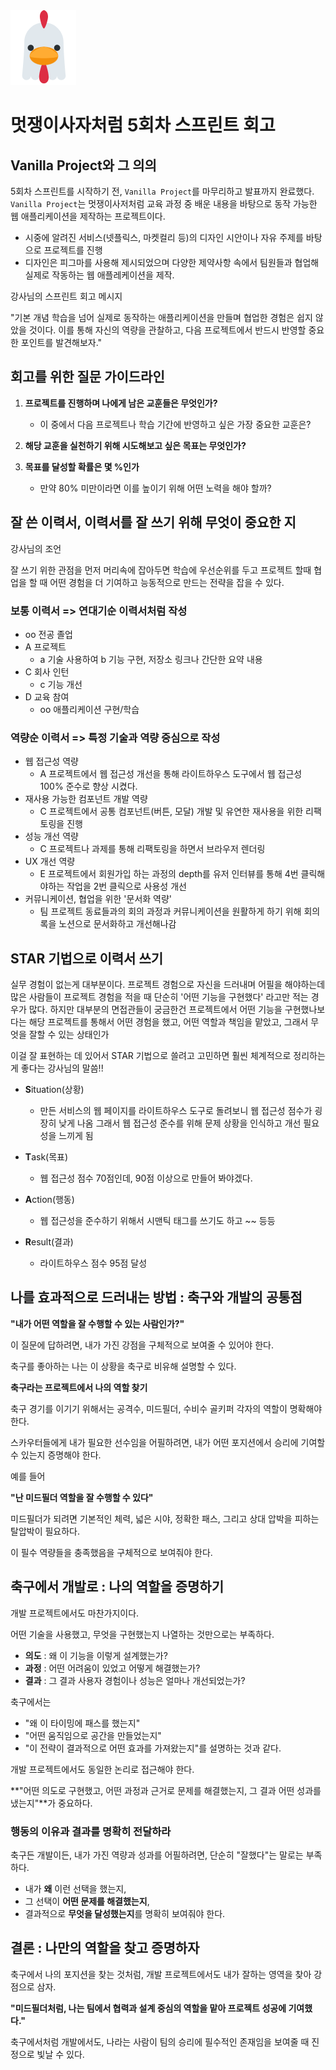 <img src="image5.png">

<h1>멋쟁이사자처럼 5회차 스프린트 회고</h1>

## Vanilla Project와 그 의의

5회차 스프린트를 시작하기 전, `Vanilla Project`를 마무리하고 발표까지 완료했다.
`Vanilla Project`는 멋쟁이사저처럼 교육 과정 중 배운 내용을 바탕으로 동작 가능한 웹 애플리케이션을 제작하는 프로젝트이다.

- 시중에 알려진 서비스(넷플릭스, 마켓컬리 등)의 디자인 시안이나 자유 주제를 바탕으로 프로젝트를 진행
- 디자인은 피그마를 사용해 제시되었으며 다양한 제약사항 속에서 팀원들과 협업해 실제로 작동하는 웹 애플레케이션을 제작.

강사님의 스프린트 회고 메시지

"기본 개념 학습을 넘어 실제로 동작하는 애플리케이션을 만들며 협업한 경험은 쉽지 않았을 것이다. 이를 통해 자신의 역량을 관찰하고, 다음 프로젝트에서 반드시 반영할 중요한 포인트를 발견해보자."



## 회고를 위한 질문 가이드라인

1. **프로젝트를 진행하며 나에게 남은 교훈들은 무엇인가?**
   - 이 중에서 다음 프로젝트나 학습 기간에 반영하고 싶은 가장 중요한 교훈은?

2. **해당 교훈을 실천하기 위해 시도해보고 싶은 목표는 무엇인가?**

3. **목표를 달성할 확률은 몇 %인가**
   - 만약 80% 미만이라면 이를 높이기 위해 어떤 노력을 해야 할까?


## 잘 쓴 이력서, 이력서를 잘 쓰기 위해 무엇이 중요한 지

강사님의 조언

잘 쓰기 위한 관점을 먼저 머리속에 잡아두면 학습에 우선순위를 두고 프로젝트 할때 협업을 할 때 어떤 경험을 더 기여하고 능동적으로 만드는 전략을 잡을 수 있다.


### 보통 이력서 => 연대기순 이력서처럼 작성

- oo 전공 졸업
- A 프로젝트
  - a 기술 사용하여 b 기능 구현, 저장소 링크나 간단한 요약 내용
- C 회사 인턴
  - c 기능 개선
- D 교육 참여
  - oo 애플리케이션 구현/학습


### 역량순 이력서 => 특정 기술과 역량 중심으로 작성

- 웹 접근성 역량
  - A 프로젝트에서 웹 접근성 개선을 통해 라이트하우스 도구에서 웹 접근성 100% 준수로 향상 시켰다.
- 재사용 가능한 컴포넌트 개발 역량
  - C 프로젝트에서 공통 컴포넌트(버튼, 모달) 개발 및 유연한 재사용을 위한 리팩토링을 진행
- 성능 개선 역량
  - C 프로젝트나 과제를 통해 리팩토링을 하면서 브라우저 렌더링
- UX 개선 역량
  -  E 프로젝트에서 회원가입 하는 과정의 depth를 유저 인터뷰를 통해 4번 클릭해야하는 작업을 2번 클릭으로 사용성 개선
- 커뮤니케이션, 협업을 위한 '문서화 역량'
  - 팀 프로젝트 동료들과의 회의 과정과 커뮤니케이션을 원활하게 하기 위해 회의록을 노션으로 문서화하고 개선해나감




## STAR 기법으로 이력서 쓰기

실무 경험이 없는게 대부분이다. 프로젝트 경험으로 자신을 드러내며 어필을 해야하는데 많은 사람들이 프로젝트 경험을 적을 때 단순히 '어떤 기능을 구현했다' 라고만 적는
경우가 많다. 하지만 대부분의 면접관들이 궁금한건 프로젝트에서 어떤 기능을 구현했나보다는 해당 프로젝트를 통해서 어떤 경험을 했고, 어떤 역할과 책임을 맡았고, 그래서 무엇을 잘할 수 있는 상태인가

이걸 잘 표현하는 데 있어서 STAR 기법으로 쓸려고 고민하면 훨씬 체계적으로 정리하는게 좋다는 강사님의 말씀!!



- **S**ituation(상황)
  - 만든 서비스의 웹 페이지를 라이트하우스 도구로 돌려보니 웹 접근성 점수가
  굉장히 낮게 나옴 그래서 웹 접근성 준수를 위해 문제 상황을 인식하고 개선 필요성을 느끼게 됨


- **T**ask(목표)
  - 웹 접근성 점수 70점인데, 90점 이상으로 만들어 봐야겠다.
  

- **A**ction(행동)
  - 웹 접근성을 준수하기 위해서 시맨틱 태그를 쓰기도 하고 ~~ 등등

- **R**esult(결과)
  - 라이트하우스 점수 95점 달성






## 나를 효과적으로 드러내는 방법 : 축구와 개발의 공통점

**"내가 어떤 역할을 잘 수행할 수 있는 사람인가?"**

이 질문에 답하려면, 내가 가진 강점을 구체적으로 보여줄 수 있어야 한다.

축구를 좋아하는 나는 이 상황을 축구로 비유해 설명할 수 있다.

**축구라는 프로젝트에서 나의 역할 찾기**

축구 경기를 이기기 위해서는 공격수, 미드필더, 수비수 골키퍼 각자의 역할이 명확해야 한다.

스카우터들에게 내가 필요한 선수임을 어필하려면, 내가 어떤 포지션에서 승리에 기여할 수 있는지 증명해야 한다.


예를 들어

**"난 미드필더 역할을 잘 수행할 수 있다"**

미드필더가 되려면 기본적인 체력, 넓은 시야, 정확한 패스, 그리고 상대 압박을 피하는 탈압박이 필요하다.

이 필수 역량들을 충족했음을 구체적으로 보여줘야 한다.

## 축구에서 개발로 : 나의 역할을 증명하기

개발 프로젝트에서도 마찬가지이다.

어떤 기술을 사용했고, 무엇을 구현했는지 나열하는 것만으로는 부족하다.

- **의도** : 왜 이 기능을 이렇게 설계했는가?
- **과정** : 어떤 어려움이 있었고 어떻게 해결했는가?
- **결과** : 그 결과 사용자 경험이나 성능은 얼마나 개선되었는가?

축구에서는

- "왜 이 타이밍에 패스를 했는지"
- "어떤 움직임으로 공간을 만들었는지"
- "이 전략이 결과적으로 어떤 효과를 가져왔는지"를 설명하는 것과 같다.

개발 프로젝트에서도 동일한 논리로 접근해야 한다.

**"어떤 의도로 구현했고, 어떤 과정과 근거로 문제를 해결했는지, 그 결과 어떤 성과를 냈는지"**가 중요하다.

### 행동의 이유과 결과를 명확히 전달하라

축구든 개발이든, 내가 가진 역량과 성과를 어필하려면, 단순히 "잘했다"는 말로는 부족하다.



- 내가 **왜** 이런 선택을 했는지,
- 그 선택이 **어떤 문제를 해결했는지**,
- 결과적으로 **무엇을 달성했는지**를 명확히 보여줘야 한다.


## 결론 : 나만의 역할을 찾고 증명하자

축구에서 나의 포지션을 찾는 것처럼, 개발 프로젝트에서도 내가 잘하는 영역을 찾아 강점으로 삼자.

**"미드필더처럼, 나는 팀에서 협력과 설계 중심의 역할을 맡아 프로젝트 성공에 기여했다."**

축구에서처럼 개발에서도, 나라는 사람이 팀의 승리에 필수적인 존재임을 보여줄 때 진정으로 빛날 수 있다.

